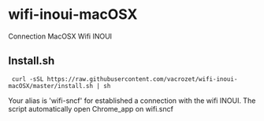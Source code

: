 # wifi-inoui-macOSX

Connection MacOSX Wifi INOUI

## Install.sh 
```shell
 curl -sSL https://raw.githubusercontent.com/vacrozet/wifi-inoui-macOSX/master/install.sh | sh
```
Your alias is 'wifi-sncf' for established a connection with the wifi INOUI.
The script automatically open Chrome_app on wifi.sncf
